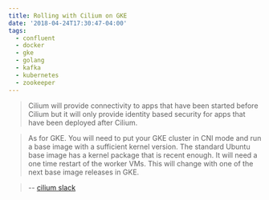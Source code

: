 ```yaml
---
title: Rolling with Cilium on GKE
date: '2018-04-24T17:30:47-04:00'
tags:
  - confluent
  - docker
  - gke
  - golang
  - kafka
  - kubernetes
  - zookeeper
---
```

> Cilium will provide connectivity to apps that have been started before Cilium but it will only provide identity based security for apps that have been deployed after Cilium.

> As for GKE. You will need to put your GKE cluster in CNI mode and run a base image with a sufficient kernel version. The standard Ubuntu base image has a kernel package that is recent enough. It will need a one time restart of the worker VMs. This will change with one of the next base image releases in GKE.

> -- [cilium slack]( https://cilium.slack.com/archives/C1MATJ5U5/p1524161956000501)
